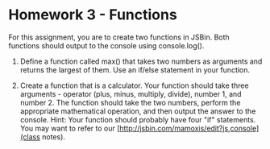 # Homework 3 - Functions

For this assignment, you are to create two functions in JSBin. Both functions should output to the console using console.log().

1. Define a function called max() that takes two numbers as arguments and returns the largest of them. Use an if/else statement 
in your function. 

2. Create a function that is a calculator. Your function should take three arguments - operator (plus, minus, multiply, divide), 
number 1, and number 2. The function should take the two numbers, perform the appropriate mathematical operation, and then output 
the answer to the console. Hint: Your function should probably have four "if" statements. You may want to refer to our
[http://jsbin.com/mamoxis/edit?js,console](class notes).

 
